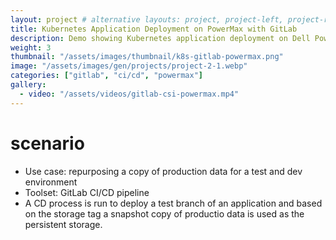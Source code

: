 ```yaml
---
layout: project # alternative layouts: project, project-left, project-right, project-top
title: Kubernetes Application Deployment on PowerMax with GitLab
description: Demo showing Kubernetes application deployment on Dell PowerMax storage platform with DevOps on GitLab
weight: 3
thumbnail: "/assets/images/thumbnail/k8s-gitlab-powermax.png"
image: "/assets/images/gen/projects/project-2-1.webp"
categories: ["gitlab", "ci/cd", "powermax"]
gallery:
  - video: "/assets/videos/gitlab-csi-powermax.mp4"
---
```

# scenario

* Use case: repurposing a copy of production data for a test and dev environment
* Toolset: GitLab CI/CD pipeline
* A CD process is run to deploy a test branch of an application and based on the storage tag a snapshot copy of productio data is used as the persistent storage.